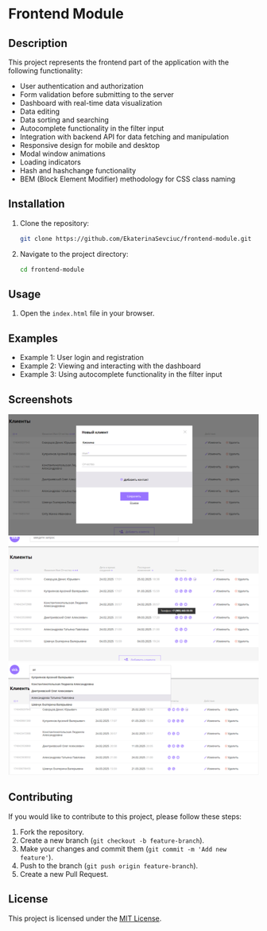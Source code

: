 # Frontend Module

## Description

This project represents the frontend part of the application with the following functionality:
- User authentication and authorization
- Form validation before submitting to the server
- Dashboard with real-time data visualization
- Data editing
- Data sorting and searching
- Autocomplete functionality in the filter input
- Integration with backend API for data fetching and manipulation
- Responsive design for mobile and desktop
- Modal window animations
- Loading indicators
- Hash and hashchange functionality
- BEM (Block Element Modifier) methodology for CSS class naming

## Installation

1. Clone the repository:
   ```sh
   git clone https://github.com/EkaterinaSevciuc/frontend-module.git
   ```

2. Navigate to the project directory:
   ```sh
   cd frontend-module
   ```

## Usage

1. Open the `index.html` file in your browser.

## Examples

- Example 1: User login and registration
- Example 2: Viewing and interacting with the dashboard
- Example 3: Using autocomplete functionality in the filter input

## Screenshots

![Screenshot 1](screenshots/image1.png) 
![Screenshot 2](screenshots/image2.png)
![Screenshot 3](screenshots/image3.png)

## Contributing

If you would like to contribute to this project, please follow these steps:
1. Fork the repository.
2. Create a new branch (`git checkout -b feature-branch`).
3. Make your changes and commit them (`git commit -m 'Add new feature'`).
4. Push to the branch (`git push origin feature-branch`).
5. Create a new Pull Request.

## License

This project is licensed under the [MIT License](LICENSE).
